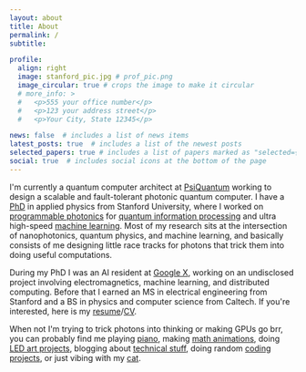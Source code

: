 ```yaml
---
layout: about
title: About
permalink: /
subtitle: 

profile:
  align: right
  image: stanford_pic.jpg # prof_pic.png
  image_circular: true # crops the image to make it circular
  # more_info: >
  #   <p>555 your office number</p>
  #   <p>123 your address street</p>
  #   <p>Your City, State 12345</p>

news: false  # includes a list of news items
latest_posts: true  # includes a list of the newest posts
selected_papers: true # includes a list of papers marked as "selected={true}"
social: true  # includes social icons at the bottom of the page
---
```


I'm currently a quantum computer architect at [PsiQuantum](https://www.psiquantum.com/) working to design a scalable and fault-tolerant photonic quantum computer. I have a [PhD](/assets/pdf/Ben_Bartlett_PhD_Disertation.pdf) in applied physics from Stanford University, where I worked on [programmable photonics](https://journals.aps.org/pra/abstract/10.1103/PhysRevA.101.042319) for [quantum information processing](https://opg.optica.org/optica/fulltext.cfm?uri=optica-8-12-1515&id=465446) and ultra high-speed [machine learning](https://www.science.org/doi/10.1126/science.ade8450). Most of my research sits at the intersection of nanophotonics, quantum physics, and machine learning, and basically consists of me designing little race tracks for photons that trick them into doing useful computations.

During my PhD I was an AI resident at [Google X](https://x.company/), working on an undisclosed project involving electromagnetics, machine learning, and distributed computing. Before that I earned an MS in electrical engineering from Stanford and a BS in physics and computer science from Caltech. If you're interested, here is my [resume](/assets/pdf/Ben_Bartlett_Resume.pdf)/[CV](/assets/pdf/Ben_Bartlett_CV.pdf).

When not I'm trying to trick photons into thinking or making GPUs go brr, you can probably find me playing [piano](/projects/piano), making [math animations](/math-animations), doing [LED art projects](/projects/led), blogging about [technical stuff](/blog), doing random [coding projects](https://github.com/bencbartlett), or just vibing with my [cat](/assets/img/cat.jpg).
